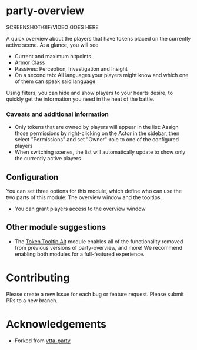 # party-overview

SCREENSHOT/GIF/VIDEO GOES HERE

A quick overview about the players that have tokens placed on the currently active scene. At a glance, you will see

- Current and maximum hitpoints
- Armor Class
- Passives: Perception, Investigation and Insight
- On a second tab: All languages your players might know and which one of them can speak said language

Using filters, you can hide and show players to your hearts desire, to quickly get the information you need in the heat of the battle.

### Caveats and additional information

- Only tokens that are owned by players will appear in the list: Assign those permissions by right-clicking on the Actor in the sidebar, then select "Permissions" and set "Owner"-role to one of the configured players
- When switching scenes, the list will automatically update to show only the currently active players

## Configuration

You can set three options for this module, which define who can use the two parts of this module: The overview window and the tooltips.

- You can grant players access to the overview window

## Other module suggestions

- The [Token Tooltip Alt](https://github.com/bmarian/token-tooltip-alt) module enables all of the functionality removed from previous versions of party-overview, and more! We recommend enabling both modules for a full-featured experience.

# Contributing

Please create a new Issue for each bug or feature request. Please submit PRs to a new branch. 

# Acknowledgements

- Forked from [vtta-party](https://github.com/VTTAssets/vtta-party)
